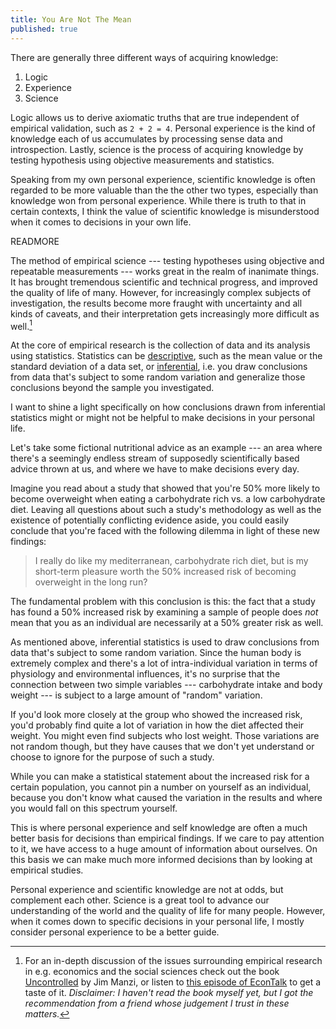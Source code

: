 ```yaml
---
title: You Are Not The Mean
published: true
---
```


There are generally three different ways of acquiring knowledge:

1. Logic
2. Experience
3. Science

Logic allows us to derive axiomatic truths that are true independent of empirical validation, such as `2 + 2 = 4`. Personal experience is the kind of knowledge each of us accumulates by processing sense data and introspection. Lastly, science is the process of acquiring knowledge by testing hypothesis using objective measurements and statistics. 

Speaking from my own personal experience, scientific knowledge is often regarded to be more valuable than the the other two types, especially than knowledge won from personal experience. While there is truth to that in certain contexts, I think the value of scientific knowledge is misunderstood when it comes to decisions in your own life.

READMORE

The method of empirical science --- testing hypotheses using objective and repeatable measurements --- works great in the realm of inanimate things. It has brought tremendous scientific and technical progress, and improved the quality of life of many. However, for increasingly complex subjects of investigation, the results become more fraught with uncertainty and all kinds of caveats, and their interpretation gets increasingly more difficult as well.[^1]

[^1]: For an in-depth discussion of the issues surrounding empirical research in e.g. economics and the social sciences check out the book [Uncontrolled](http://www.amazon.com/Uncontrolled-Surprising-Trial-Error-Business-ebook/dp/B007V2VEQO/ref=tmm_kin_title_0?_encoding=UTF8&sr=&qid=) by Jim Manzi, or listen to [this episode of EconTalk](http://www.econtalk.org/archives/2012/06/manzi_on_knowle.html) to get a taste of it. *Disclaimer: I haven't read the book myself yet, but I got the recommendation from a friend whose judgement I trust in these matters.*

At the core of empirical research is the collection of data and its analysis using statistics. Statistics can be [descriptive](https://en.wikipedia.org/wiki/Descriptive_statistics), such as the mean value or the standard deviation of a data set, or [inferential](https://en.wikipedia.org/wiki/Statistical_inference), i.e. you draw conclusions from data that's subject to some random variation and generalize those conclusions beyond the sample you investigated.

I want to shine a light specifically on how conclusions drawn from inferential statistics might or might not be helpful to make decisions in your personal life. 

Let's take some fictional nutritional advice as an example --- an area where there's a seemingly endless stream of supposedly scientifically based advice thrown at us, and where we have to make decisions every day. 

Imagine you read about a study that showed that you're 50% more likely to become overweight when eating a carbohydrate rich vs. a low carbohydrate diet. Leaving all questions about such a study's methodology as well as the existence of potentially conflicting evidence aside, you could easily conclude that you're faced with the following dilemma in light of these new findings:

> I really do like my mediterranean, carbohydrate rich diet, but is my short-term pleasure worth the 50% increased risk of becoming overweight in the long run?

The fundamental problem with this conclusion is this: the fact that a study has found a 50% increased risk by examining a sample of people does *not* mean that you as an individual are necessarily at a 50% greater risk as well.

As mentioned above, inferential statistics is used to draw conclusions from data that's subject to some random variation. Since the human body is extremely complex and there's a lot of intra-individual variation in terms of physiology and environmental influences, it's no surprise that the connection between two simple variables --- carbohydrate intake and body weight --- is subject to a large amount of "random" variation.

If you'd look more closely at the group who showed the increased risk, you'd probably find quite a lot of variation in how the diet affected their weight. You might even find subjects who lost weight. Those variations are not random though, but they have causes that we don't yet understand or choose to ignore for the purpose of such a study.

While you can make a statistical statement about the increased risk for a certain population, you cannot pin a number on yourself as an individual, because you don't know what caused the variation in the results and where you would fall on this spectrum yourself.

This is where personal experience and self knowledge are often a much better basis for decisions than empirical findings. If we care to pay attention to it, we have access to a huge amount of information about ourselves. On this basis we can make much more informed decisions than by looking at empirical studies.

Personal experience and scientific knowledge are not at odds, but complement each other. Science is a great tool to advance our understanding of the world and the quality of life for many people. However, when it comes down to specific decisions in your personal life, I mostly consider personal experience to be a better guide.
